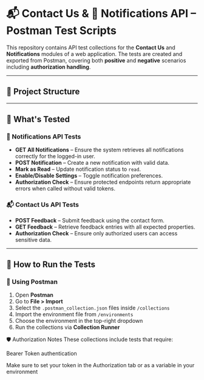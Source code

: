 # 📬 Contact Us & 🔔 Notifications API – Postman Test Scripts

This repository contains API test collections for the **Contact Us** and **Notifications** modules of a web application.
The tests are created and exported from Postman, covering both **positive** and **negative** scenarios including **authorization handling**.


---
## 📁 Project Structure
---

## 🧪 What's Tested

### 🔔 Notifications API Tests
- **GET All Notifications** – Ensure the system retrieves all notifications correctly for the logged-in user.
- **POST Notification** – Create a new notification with valid data.
- **Mark as Read** – Update notification status to `read`.
- **Enable/Disable Settings** – Toggle notification preferences.
- **Authorization Check** – Ensure protected endpoints return appropriate errors when called without valid tokens.

### 📬 Contact Us API Tests
- **POST Feedback** – Submit feedback using the contact form.
- **GET Feedback** – Retrieve feedback entries with all expected properties.
- **Authorization Check** – Ensure only authorized users can access sensitive data.

---

## 🚀 How to Run the Tests

### 📌 Using Postman
1. Open **Postman**
2. Go to **File > Import**
3. Select the `.postman_collection.json` files inside `/collections`
4. Import the environment file from `/environments`
5. Choose the environment in the top-right dropdown
6. Run the collections via **Collection Runner**


🛡️ Authorization Notes
These collections include tests that require:

Bearer Token authentication

Make sure to set your token in the Authorization tab or as a variable in your environment



